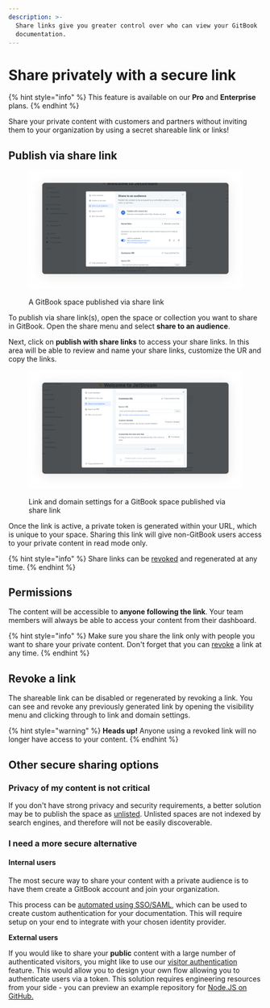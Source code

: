 ```yaml
---
description: >-
  Share links give you greater control over who can view your GitBook
  documentation.
---
```


# Share privately with a secure link

{% hint style="info" %}
This feature is available on our **Pro** and **Enterprise** plans.
{% endhint %}

Share your private content with customers and partners without inviting them to your organization by using a secret shareable link or links!

## Publish via share link

<figure><img src="../../.gitbook/assets/share-links.png" alt="A screenshot of a GitBook space, with the visibility menu open. The selected visibility option is share link."><figcaption><p>A GitBook space published via share link</p></figcaption></figure>

To publish via share link(s), open the space or collection you want to share in GitBook. Open the share menu and select **share to an audience**.

Next, click on **publish with share links** to access your share links. In this area will be able to review and name your share links, customize the UR and copy the links.&#x20;

<figure><img src="../../.gitbook/assets/customize-url-share-link.png" alt="A screenshot of a GitBook space with link and domain settings, which is accessed from the visibility menu, open. Specific share links can be configured from here."><figcaption><p>Link and domain settings for a GitBook space published via share link</p></figcaption></figure>

Once the link is active, a private token is generated within your URL, which is unique to your space. Sharing this link will give non-GitBook users access to your private content in read mode only.

{% hint style="info" %}
Share links can be [revoked](share-links.md#revoke-a-link) and regenerated at any time.
{% endhint %}

## Permissions

The content will be accessible to **anyone following the link**. Your team members will always be able to access your content from their dashboard.

{% hint style="info" %}
Make sure you share the link only with people you want to share your private content. Don't forget that you can [revoke](share-links.md#revoke-a-link) a link at any time.
{% endhint %}

## Revoke a link

The shareable link can be disabled or regenerated by revoking a link. You can see and revoke any previously generated link by opening the visibility menu and clicking through to link and domain settings.

{% hint style="warning" %}
**Heads up!** Anyone using a revoked link will no longer have access to your content.
{% endhint %}

## Other secure sharing options

### Privacy of my content is not critical

If you don't have strong privacy and security requirements, a better solution may be to publish the space as [unlisted](https://docs.gitbook.com/getting-started/publishing/space-publishing#unlisted-space). Unlisted spaces are not indexed by search engines, and therefore will not be easily discoverable.

### I need a more secure alternative

#### Internal users

The most secure way to share your content with a private audience is to have them create a GitBook account and join your organization.

This process can be [automated using SSO/SAML](../publishing/broken-reference/), which can be used to create custom authentication for your documentation. This will require setup on your end to integrate with your chosen identity provider.&#x20;

**External users**

If you would like to share your **public** content with a large number of authenticated visitors, you might like to use our [visitor authentication](../visitor-authentication.md) feature. This would allow you to design your own flow allowing you to authenticate users via a token. This solution requires engineering resources from your side - you can preview an example repository for [Node.JS on GitHub.](https://github.com/GitbookIO/example-visitor-authentication)
